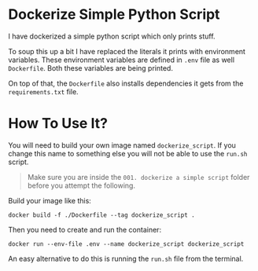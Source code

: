 # Dockerize Simple Python Script

I have dockerized a simple python script which only prints stuff.

To soup this up a bit I have replaced the literals it prints with environment variables. These environment variables are defined in `.env` file as well `Dockerfile`. Both these variables are being printed.

On top of that, the `Dockerfile` also installs dependencies it gets from the `requirements.txt` file.

# How To Use It?

You will need to build your own image named `dockerize_script`. If you change this name to something else you will not be able to use the `run.sh` script.

> Make sure you are inside the `001. dockerize a simple script` folder before you attempt the following.

Build your image like this:

```shell
docker build -f ./Dockerfile --tag dockerize_script .
```

Then you need to create and run the container:

```shell
docker run --env-file .env --name dockerize_script dockerize_script
```

An easy alternative to do this is running the `run.sh` file from the terminal.